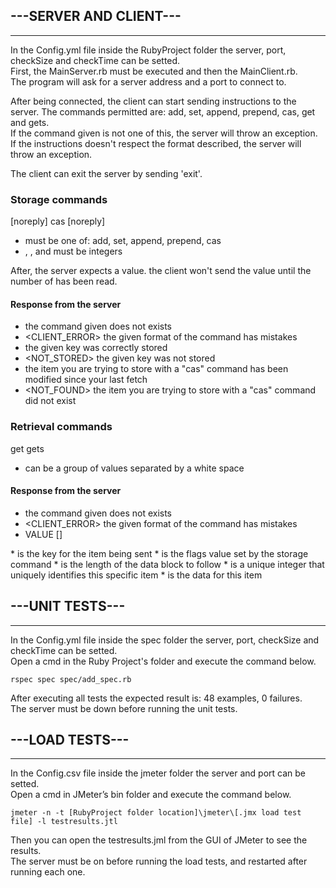 
## ---SERVER AND CLIENT--- 
------------
In the Config.yml file inside the RubyProject folder the server, port, checkSize and checkTime can be setted.  
First, the MainServer.rb must be executed and then the MainClient.rb.  
The program will ask for a server address and a port to connect to.  
  
After being connected, the client can start sending instructions to the server.
The commands permitted are: add, set, append, prepend, cas, get and gets.  
If the command given is not one of this, the server will throw an exception.
If the instructions doesn't respect the format described, the server will throw an exception.

The client can exit the server by sending 'exit'.
  
###  Storage commands  
 <command name> <key> <flags> <exptime> <bytes> [noreply]
 cas <key> <flags> <exptime> <bytes> <cas unique> [noreply]  

* <command name> must be one of: add, set, append, prepend, cas  
* <flags>, <exptime>, <bytes> and <cas unique> must be integers  

After, the server expects a value. the client won't send the value until the number of <bytes> has been read.

#### Response from the server
* <ERROR> the command given does not exists
* <CLIENT_ERROR> the given format of the command has mistakes
* <STORED> the given key was correctly stored
* <NOT_STORED> the given key was not stored
* <EXISTS> the item you are trying to store with
a "cas" command has been modified since your last fetch
* <NOT_FOUND> the item you are trying to store
with a "cas" command did not exist


### Retrieval commands
get <keys>
gets <keys>
* <keys> can be a group of values separated by a white space

#### Response from the server
* <ERROR> the command given does not exists
* <CLIENT_ERROR> the given format of the command has mistakes
* VALUE <key> <flags> <bytes> [<cas unique>]
<data block>
    * <key> is the key for the item being sent
    * <flags> is the flags value set by the storage command
    * <bytes> is the length of the data block to follow
    * <cas unique> is a unique integer that uniquely identifies
    this specific item
    * <data block> is the data for this item

## ---UNIT TESTS--- 
------------
In the Config.yml file inside the spec folder the server, port, checkSize and checkTime can be setted.  
Open a cmd in the Ruby Project's folder and execute the command below.

`rspec spec spec/add_spec.rb `

After executing all tests the expected result is: 48 examples, 0 failures.  
The server must be down before running the unit tests.


## ---LOAD TESTS--- 
------------ 
In the Config.csv file inside the jmeter folder the server and  port can be setted.  
Open a cmd in JMeter’s bin folder and execute the command below.  

`jmeter -n -t [RubyProject folder location]\jmeter\[.jmx load test file] -l testresults.jtl `

Then you can open the testresults.jml from the GUI of JMeter to see the results.  
The server must be on before running the load tests, and restarted after running each one.  